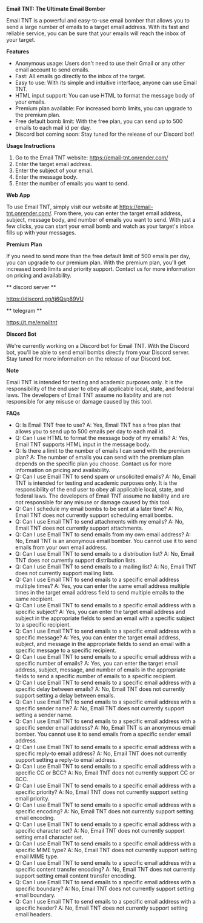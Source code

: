 **Email TNT: The Ultimate Email Bomber**

Email TNT is a powerful and easy-to-use email bomber that allows you to send a large number of emails to a target email address. With its fast and reliable service, you can be sure that your emails will reach the inbox of your target.

**Features**

* Anonymous usage: Users don't need to use their Gmail or any other email account to send emails.
* Fast: All emails go directly to the inbox of the target.
* Easy to use: With its simple and intuitive interface, anyone can use Email TNT.
* HTML input support: You can use HTML to format the message body of your emails.
* Premium plan available: For increased bomb limits, you can upgrade to the premium plan.
* Free default bomb limit: With the free plan, you can send up to 500 emails to each mail id per day.
* Discord bot coming soon: Stay tuned for the release of our Discord bot!

**Usage Instructions**

1. Go to the Email TNT website: <https://email-tnt.onrender.com/>
2. Enter the target email address.
3. Enter the subject of your email.
4. Enter the message body.
5. Enter the number of emails you want to send.

**Web App**

To use Email TNT, simply visit our website at <https://email-tnt.onrender.com/>. From there, you can enter the target email address, subject, message body, and number of emails you want to send. With just a few clicks, you can start your email bomb and watch as your target's inbox fills up with your messages.

**Premium Plan**

If you need to send more than the free default limit of 500 emails per day, you can upgrade to our premium plan. With the premium plan, you'll get increased bomb limits and priority support. Contact us for more information on pricing and availability.


** discord server ** 

https://discord.gg/tj6Qsp89VU

** telegram **

https://t.me/emailtnt

**Discord Bot**

We're currently working on a Discord bot for Email TNT. With the Discord bot, you'll be able to send email bombs directly from your Discord server. Stay tuned for more information on the release of our Discord bot.

**Note**

Email TNT is intended for testing and academic purposes only. It is the responsibility of the end user to obey all applicable local, state, and federal laws. The developers of Email TNT assume no liability and are not responsible for any misuse or damage caused by this tool.

**FAQs**

* Q: Is Email TNT free to use?
A: Yes, Email TNT has a free plan that allows you to send up to 500 emails per day to each mail id.
* Q: Can I use HTML to format the message body of my emails?
A: Yes, Email TNT supports HTML input in the message body.
* Q: Is there a limit to the number of emails I can send with the premium plan?
A: The number of emails you can send with the premium plan depends on the specific plan you choose. Contact us for more information on pricing and availability.
* Q: Can I use Email TNT to send spam or unsolicited emails?
A: No, Email TNT is intended for testing and academic purposes only. It is the responsibility of the end user to obey all applicable local, state, and federal laws. The developers of Email TNT assume no liability and are not responsible for any misuse or damage caused by this tool.
* Q: Can I schedule my email bombs to be sent at a later time?
A: No, Email TNT does not currently support scheduling email bombs.
* Q: Can I use Email TNT to send attachments with my emails?
A: No, Email TNT does not currently support attachments.
* Q: Can I use Email TNT to send emails from my own email address?
A: No, Email TNT is an anonymous email bomber. You cannot use it to send emails from your own email address.
* Q: Can I use Email TNT to send emails to a distribution list?
A: No, Email TNT does not currently support distribution lists.
* Q: Can I use Email TNT to send emails to a mailing list?
A: No, Email TNT does not currently support mailing lists.
* Q: Can I use Email TNT to send emails to a specific email address multiple times?
A: Yes, you can enter the same email address multiple times in the target email address field to send multiple emails to the same recipient.
* Q: Can I use Email TNT to send emails to a specific email address with a specific subject?
A: Yes, you can enter the target email address and subject in the appropriate fields to send an email with a specific subject to a specific recipient.
* Q: Can I use Email TNT to send emails to a specific email address with a specific message?
A: Yes, you can enter the target email address, subject, and message in the appropriate fields to send an email with a specific message to a specific recipient.
* Q: Can I use Email TNT to send emails to a specific email address with a specific number of emails?
A: Yes, you can enter the target email address, subject, message, and number of emails in the appropriate fields to send a specific number of emails to a specific recipient.
* Q: Can I use Email TNT to send emails to a specific email address with a specific delay between emails?
A: No, Email TNT does not currently support setting a delay between emails.
* Q: Can I use Email TNT to send emails to a specific email address with a specific sender name?
A: No, Email TNT does not currently support setting a sender name.
* Q: Can I use Email TNT to send emails to a specific email address with a specific sender email address?
A: No, Email TNT is an anonymous email bomber. You cannot use it to send emails from a specific sender email address.
* Q: Can I use Email TNT to send emails to a specific email address with a specific reply-to email address?
A: No, Email TNT does not currently support setting a reply-to email address.
* Q: Can I use Email TNT to send emails to a specific email address with a specific CC or BCC?
A: No, Email TNT does not currently support CC or BCC.
* Q: Can I use Email TNT to send emails to a specific email address with a specific priority?
A: No, Email TNT does not currently support setting email priority.
* Q: Can I use Email TNT to send emails to a specific email address with a specific encoding?
A: No, Email TNT does not currently support setting email encoding.
* Q: Can I use Email TNT to send emails to a specific email address with a specific character set?
A: No, Email TNT does not currently support setting email character set.
* Q: Can I use Email TNT to send emails to a specific email address with a specific MIME type?
A: No, Email TNT does not currently support setting email MIME type.
* Q: Can I use Email TNT to send emails to a specific email address with a specific content transfer encoding?
A: No, Email TNT does not currently support setting email content transfer encoding.
* Q: Can I use Email TNT to send emails to a specific email address with a specific boundary?
A: No, Email TNT does not currently support setting email boundary.
* Q: Can I use Email TNT to send emails to a specific email address with a specific header?
A: No, Email TNT does not currently support setting email headers.


